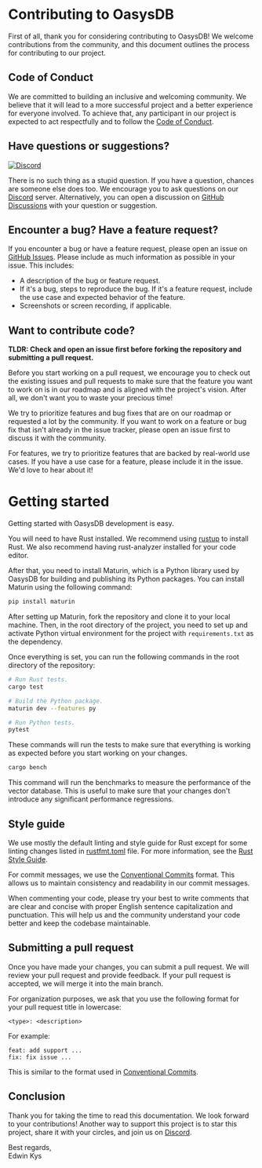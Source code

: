 # Contributing to OasysDB

First of all, thank you for considering contributing to OasysDB! We welcome contributions from the community, and this document outlines the process for contributing to our project.

## Code of Conduct

We are committed to building an inclusive and welcoming community. We believe that it will lead to a more successful project and a better experience for everyone involved. To achieve that, any participant in our project is expected to act respectfully and to follow the [Code of Conduct](/docs/code_of_conduct.md).

## Have questions or suggestions?

[![Discord](https://img.shields.io/discord/1182432298382131200?logo=discord&logoColor=%23ffffff&label=Discord&labelColor=%235865F2&style=for-the-badge)](https://discord.gg/bDhQrkqNP4)

There is no such thing as a stupid question. If you have a question, chances are someone else does too. We encourage you to ask questions on our [Discord](https://discord.gg/bDhQrkqNP4) server. Alternatively, you can open a discussion on [GitHub Discussions](https://github.com/oasysai/oasysdb/discussions) with your question or suggestion.

## Encounter a bug? Have a feature request?

If you encounter a bug or have a feature request, please open an issue on [GitHub Issues](https://github.com/oasysai/oasysdb/issues). Please include as much information as possible in your issue. This includes:

- A description of the bug or feature request.
- If it's a bug, steps to reproduce the bug. If it's a feature request, include the use case and expected behavior of the feature.
- Screenshots or screen recording, if applicable.

## Want to contribute code?

**TLDR: Check and open an issue first before forking the repository and submitting a pull request.**

Before you start working on a pull request, we encourage you to check out the existing issues and pull requests to make sure that
the feature you want to work on is in our roadmap and is aligned with the project's vision. After all, we don't want you to waste your precious time!

We try to prioritize features and bug fixes that are on our roadmap or requested a lot by the community. If you want to work on a feature or bug fix that isn't already in the issue tracker, please open an issue first to discuss it with the community.

For features, we try to prioritize features that are backed by real-world use cases. If you have a use case for a feature, please include it in the issue. We'd love to hear about it!

# Getting started

Getting started with OasysDB development is easy.

You will need to have Rust installed. We recommend using [rustup](https://www.rust-lang.org/tools/install) to install Rust. We also recommend having rust-analyzer installed for your code editor.

After that, you need to install Maturin, which is a Python library used by OasysDB for building and publishing its Python packages. You can install Maturin using the following command:

```bash
pip install maturin
```

After setting up Maturin, fork the repository and clone it to your local machine. Then, in the root directory of the project, you need to set up and activate Python virtual environment for the project with `requirements.txt` as the dependency.

Once everything is set, you can run the following commands in the root directory of the repository:

```bash
# Run Rust tests.
cargo test

# Build the Python package.
maturin dev --features py

# Run Python tests.
pytest
```

These commands will run the tests to make sure that everything is working as expected before you start working on your changes.

```bash
cargo bench
```

This command will run the benchmarks to measure the performance of the vector database. This is useful to make sure that your changes don't introduce any significant performance regressions.

## Style guide

We use mostly the default linting and style guide for Rust except for some linting changes listed in [rustfmt.toml](rustfmt.toml) file. For more information, see the [Rust Style Guide](https://doc.rust-lang.org/beta/style-guide/index.html).

For commit messages, we use the [Conventional Commits](https://www.conventionalcommits.org/en/v1.0.0/) format. This allows us to maintain consistency and readability in our commit messages.

When commenting your code, please try your best to write comments that are clear and concise with proper English sentence capitalization and punctuation. This will help us and the community understand your code better and keep the codebase maintainable.

## Submitting a pull request

Once you have made your changes, you can submit a pull request. We will review your pull request and provide feedback. If your pull request is accepted, we will merge it into the main branch.

For organization purposes, we ask that you use the following format for your pull request title in lowercase:

```
<type>: <description>
```

For example:

```
feat: add support ...
fix: fix issue ...
```

This is similar to the format used in [Conventional Commits](https://www.conventionalcommits.org/en/v1.0.0/).

## Conclusion

Thank you for taking the time to read this documentation. We look forward to your contributions! Another way to support this project is to star this project, share it with your circles, and join us on [Discord](https://discord.gg/bDhQrkqNP4).

Best regards,<br />
Edwin Kys
